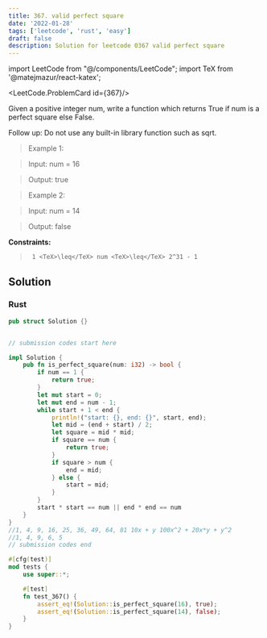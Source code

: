 ```yaml
---
title: 367. valid perfect square
date: '2022-01-28'
tags: ['leetcode', 'rust', 'easy']
draft: false
description: Solution for leetcode 0367 valid perfect square
---
```

import LeetCode from "@/components/LeetCode";
import TeX from '@matejmazur/react-katex';

<LeetCode.ProblemCard id={367}/>
 

  Given a positive integer num, write a function which returns True if num is a perfect square else False.

  Follow up: Do not use any built-in library function such as sqrt.

   

 >   Example 1:

 >   Input: num <TeX>=</TeX> 16

 >   Output: true

 >   Example 2:

 >   Input: num <TeX>=</TeX> 14

 >   Output: false

   

  **Constraints:**

  

 >   	1 <TeX>\leq</TeX> num <TeX>\leq</TeX> 2^31 - 1


## Solution
### Rust
```rust
pub struct Solution {}


// submission codes start here

impl Solution {
    pub fn is_perfect_square(num: i32) -> bool {
        if num == 1 {
            return true;
        }
        let mut start = 0; 
        let mut end = num - 1;
        while start + 1 < end {
            println!("start: {}, end: {}", start, end);
            let mid = (end + start) / 2;
            let square = mid * mid;
            if square == num {
                return true;
            }
            if square > num {
                end = mid;
            } else {
                start = mid;
            }
        }
        start * start == num || end * end == num
    }
}
//1, 4, 9, 16, 25, 36, 49, 64, 81 10x + y 100x^2 + 20x*y + y^2
//1, 4, 9, 6, 5
// submission codes end

#[cfg(test)]
mod tests {
    use super::*;

    #[test]
    fn test_367() {
        assert_eq!(Solution::is_perfect_square(16), true);
        assert_eq!(Solution::is_perfect_square(14), false);
    }
}

```
